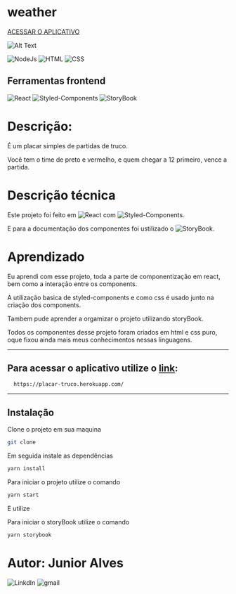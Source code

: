 # weather
[ACESSAR O APLICATIVO](https://junioralvesbr.github.io/weather/)

![Alt Text](/src/assets/truco.jpg)

![NodeJs](https://img.shields.io/badge/JavaScript-NODEJS-green) ![HTML](https://img.shields.io/badge/HTML-HTML5-orange) ![CSS](https://img.shields.io/badge/STYLE-CSS3-blue)

## Ferramentas frontend
![React](https://img.shields.io/badge/JavaScript-REACT-blue) ![Styled-Components](https://img.shields.io/badge/React-Styled--components-orange) ![StoryBook](https://img.shields.io/badge/REACT-StoryBook-ff69b4)

# Descrição:
É um placar simples de partidas de truco.

Você tem o time de preto e vermelho, e quem chegar a 12 primeiro, vence a partida.

# Descrição técnica
Este projeto foi feito em ![React](https://img.shields.io/badge/JavaScript-REACT-blue) com ![Styled-Components](https://img.shields.io/badge/React-Styled--components-orange).

E para a documentação dos componentes foi ustilizado o ![StoryBook](https://img.shields.io/badge/REACT-StoryBook-ff69b4).

# Aprendizado
Eu aprendi com esse projeto, toda a parte de componentização em react, bem como a interação entre os components.

A utilização basica de styled-components e como css é usado junto na criação dos components.

Tambem pude aprender a orgamizar o projeto utilizando storyBook.

Todos os componentes desse projeto foram criados em html e css puro, oque fixou ainda mais meus conhecimentos nessas linguagens. 

---
## Para acessar o aplicativo utilize o [link](https://placar-truco.herokuapp.com/):
```
  https://placar-truco.herokuapp.com/
```
---
## Instalação
Clone o projeto em sua maquina
~~~bash
git clone
~~~

Em seguida instale as dependências
~~~bash
yarn install
~~~

Para iniciar o projeto utilize o comando
~~~bash
yarn start
~~~
E utilize

Para iniciar o storyBook utilize o comando
~~~bash
yarn storybook
~~~
# Autor: Junior Alves
![LinkdIn](https://img.shields.io/badge/LinkedIn-Junior%20Alves-blue?link=https://img.shields.io/badge/LinkedIn-Junior%20Alves-blue)
![gmail](https://img.shields.io/badge/Gmail-jrnalves%40gmail.com-red)

